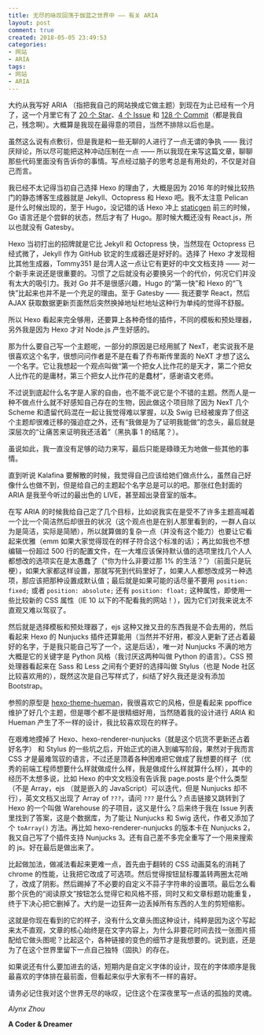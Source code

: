 ```yaml
---
title: 无尽的咏叹回荡于伽蓝之世界中 —— 有关 ARIA
layout: post
comment: true
created: 2018-05-05 23:49:53
categories:
- 网站
- ARIA
tags:
- 网站
- ARIA
---
```

大约从我写好 ARIA （指把我自己的网站换成它做主题）到现在为止已经有一个月了，这一个月里它有了 [20 个 Star](https://github.com/AlynxZhou/hexo-theme-aria/stargazers)、[4 个 Issue](https://github.com/AlynxZhou/hexo-theme-aria/issues?q=is%3Aissue+is%3Aclosed) 和 [128 个 Commit](https://github.com/AlynxZhou/hexo-theme-aria/commits/master)（都是我自己，残念啊）。大概算是我现在最得意的项目，当然不排除以后也是。

虽然这么说有点敷衍，但是我是和一些无聊的人进行了一点无谓的争执 —— 我讨厌辩论，所以尽可能把这种冲动压制在一点 —— 所以我现在来写这篇文章，聊聊那些代码里面没有告诉你的事情。写点经过脑子的思考总是有用处的，不仅是对自己而言。

<!--more-->

我已经不太记得当初自己选择 Hexo 的理由了，大概是因为 2016 年的时候比较热门的静态博客生成器就是 Jekyll、Octopress 和 Hexo 吧。我不太注意 Pelican 是什么时候出现的，至于 Hugo，没记错的话 Hexo 冲上 [staticgen](https://www.staticgen.com/) 前三的时候，Go 语言还是个尝鲜的状态，然后才有了 Hugo。那时候大概还没有 React.js，所以也就没有 Gatesby。

Hexo 当初打出的招牌就是它比 Jekyll 和 Octopress 快，当然现在 Octopress 已经式微了，Jekyll 作为 GitHub 钦定的生成器还是好好的。选择了 Hexo 才发现相比其他生成器，Tommy351 是台湾人这一点让它有更好的中文文档支持 —— 对一个新手来说还是很重要的。习惯了之后就没有必要换另一个的代价，何况它们并没有太大的吸引力。我对 Go 并不是很感兴趣，Hugo 的“第一快”和 Hexo 的“飞快”比起来也并不是一个充足的理由。至于 Gatesby —— 我还要学 React，然后 AJAX 获取数据更新页面然后突然换掉地址栏地址这种行为单纯的觉得不舒服。

所以 Hexo 看起来完全够用，还要算上各种奇怪的插件，不同的模板和预处理器，另外我是因为 Hexo 才对 Node.js 产生好感的。

那为什么要自己写一个主题呢，一部分的原因是已经用腻了 NexT，老实说我不是很喜欢这个名字，很想问问作者是不是在看了乔布斯传里面的 NeXT 才想了这么一个名字。它让我想起一个观点叫做“第一个把女人比作花的是天才，第二个把女人比作花的是庸材，第三个把女人比作花的是蠢材”，感谢语文老师。

不过说到底起什么名字是人家的自由，也不能不说它是个不错的主题。然而人是一种不做点什么就不好感知自己存在的生物，因此做这个项目除了因为 NexT 几个 Scheme 和遗留代码混在一起让我觉得难以掌握，以及 Swig 已经被废弃了但这个主题却很难迁移的强迫症之外，还有“我做是为了证明我能做”的念头，最后就是深层次的“让痛苦来证明我还活着”（黑执事 1 的结尾？）。

虽说如此，我一直没有足够的动力来写，最后只能是碌碌无为地做一些其他的事情。

直到听说 Kalafina 要解散的时候，我觉得自己应该给她们做点什么，虽然自己好像什么也做不到，但是给自己的主题起个名字总是可以的吧。那张红色封面的 ARIA 是我至今听过的最出色的 LIVE，甚至超出录音室的版本。

在写 ARIA 的时候我给自己定了几个目标，比如说我实在是受不了许多主题高喊着一个比一个简洁然后却很丑的状况（这个观点也是在别人那里看到的，一群人自以为是简洁，实际是简陋），所以就算做的复杂一点（并没有这个能力）也要让它看起来优雅（emm 如果大家觉得现在的样子符合这个标准的话）；再比如我也不想编辑一份超过 500 行的配置文件，在一大堆应该保持默认值的选项里找几个人人都想改的选项实在是太愚蠢了（“你为什么非要过那 1% 的生活？”）（前面只是玩梗），如果大家都这样设置，那就写死到代码里好了，如果人人都想改成另一种选项，那应该把那种设置成默认值；最后就是如果可能的话尽量不要用 `position: fixed;` 或者 `position: absolute;` 还有 `position: float;` 这种属性，即使用一些比较新的 CSS 属性（IE 10 以下的不配看我的网站！），因为它们对我来说太不直观又难以驾驭了。

然后就是选择模板和预处理器了，ejs 这种又挫又丑的东西我是不会去用的，然后看起来 Hexo 的 Nunjucks 插件还算能用（当然并不好用，都没人更新了还占着最好的名字，于是我只能自己写了一个，这是后话），唯一对 Nunjucks 不满的地方大概是它的关键字是 Python 风格（我讨厌这两种叫做 Python 的语言）。CSS 预处理器看起来在 Sass 和 Less 之间有个更好的选择叫做 Stylus（也是 Node 社区比较喜欢用的），既然这次是自己写样式了，纠结了好久我还是没有添加 Bootstrap。

参照的原型是 [hexo-theme-hueman](https://github.com/ppoffice/hexo-theme-hueman)，我很喜欢它的风格，但是看起来 ppoffice 维护了好几个主题，但是哪个都不是很精细好用，当然随着我的设计进行 ARIA 和 Hueman 产生了不一样的设计，我比较喜欢现在的样子。

在艰难地摸掉了 Hexo、hexo-renderer-nunjucks（就是这个坑货不更新还占着好名字） 和 Stylus 的一些坑之后，开始正式的进入到编写阶段，果然对于我而言 CSS 才是最难驾驭的语言，不过还是顶着各种困难把它做成了我想要的样子（优秀的前端工程师想要什么样就做成什么样，我是做成什么样就算什么样），其中的经历不太想多说，比如 Hexo 的中文文档没有告诉我 page.posts 是个什么类型（不是 Array，ejs （就是嵌入的 JavaScript）可以迭代，但是 Nunjucks 却不行），英文文档又出现了 Array of `???`，请问 `???` 是什么？点击链接又跳转到了 Hexo 的一个叫做 Warehouse 的子项目，这又是什么？后来终于我在 Issue 列表里找到了答案，这是个数据库，为了能让 Nunjucks 和 Swig 迭代，作者又添加了个 `toArray()` 方法。再比如 hexo-renderer-nunjucks 的版本卡在 Nunjucks 2，我又自己写了个插件支持 Nunjucks 3。还有自己差不多完全重写了一个用来搜索的 js。好在最后是做出来了。

比起做加法，做减法看起来更难一点，首先由于翻转的 CSS 动画莫名的消耗了 chrome 的性能，让我把它改成了可选项。然后觉得按钮鼠标覆盖转两圈太花哨了，改成了阴影。然后踢掉了不必要的自定义不蒜子字符串的设置项。最后怎么看那个灰色的“阅读原文”按钮怎么觉得它和风格不搭，同时又和文章标题功能重复，终于下决心把它删掉了。大约是一边狂奔一边丢掉所有东西的人生的剪短缩影。

这就是你现在看到的它的样子，没有什么文章头图这种设计，纯粹是因为这个写起来太不直观，文章的核心始终是在文字内容上，为什么非要花时间去找一张图片搭配给它做头图呢？比起这个，各种链接的变色的细节才是我想要的。说到底，还是为了在这个世界里留下一点自己独特（固执）的存在。

如果说还有什么要加进去的话，短期内是自定义字体的设计，现在的字体顺序是我最喜欢的字体排在最前面，但看起来似乎大家有不一样的喜好。

请务必记住我对这个世界无尽的咏叹，记住这个在深夜里写一点话的孤独的灵魂。

*Alynx Zhou*

**A Coder & Dreamer**
